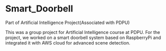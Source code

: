 # Smart_Doorbell
Part of Artificial Intelligence Project(Associated with PDPU)

This was a group project for Artificial Intelligence course at PDPU. For the project, we worked on a smart doorbell system based on RaspberryPi and integrated it with AWS cloud for advanced scene detection.

